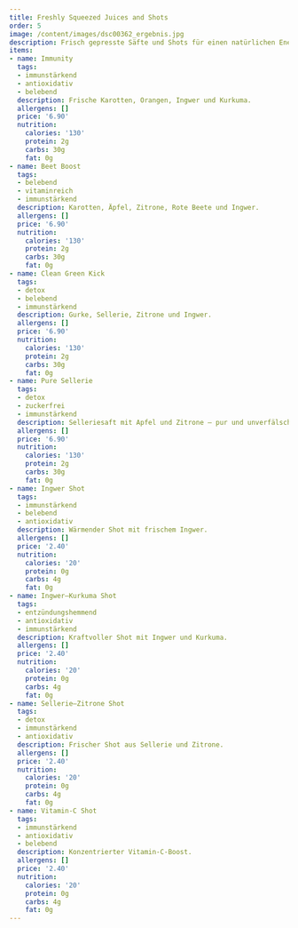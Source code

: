 ```yaml
---
title: Freshly Squeezed Juices and Shots
order: 5
image: /content/images/dsc00362_ergebnis.jpg
description: Frisch gepresste Säfte und Shots für einen natürlichen Energieschub.
items:
- name: Immunity
  tags:
  - immunstärkend
  - antioxidativ
  - belebend
  description: Frische Karotten, Orangen, Ingwer und Kurkuma.
  allergens: []
  price: '6.90'
  nutrition:
    calories: '130'
    protein: 2g
    carbs: 30g
    fat: 0g
- name: Beet Boost
  tags:
  - belebend
  - vitaminreich
  - immunstärkend
  description: Karotten, Äpfel, Zitrone, Rote Beete und Ingwer.
  allergens: []
  price: '6.90'
  nutrition:
    calories: '130'
    protein: 2g
    carbs: 30g
    fat: 0g
- name: Clean Green Kick
  tags:
  - detox
  - belebend
  - immunstärkend
  description: Gurke, Sellerie, Zitrone und Ingwer.
  allergens: []
  price: '6.90'
  nutrition:
    calories: '130'
    protein: 2g
    carbs: 30g
    fat: 0g
- name: Pure Sellerie
  tags:
  - detox
  - zuckerfrei
  - immunstärkend
  description: Selleriesaft mit Apfel und Zitrone – pur und unverfälscht.
  allergens: []
  price: '6.90'
  nutrition:
    calories: '130'
    protein: 2g
    carbs: 30g
    fat: 0g
- name: Ingwer Shot
  tags:
  - immunstärkend
  - belebend
  - antioxidativ
  description: Wärmender Shot mit frischem Ingwer.
  allergens: []
  price: '2.40'
  nutrition:
    calories: '20'
    protein: 0g
    carbs: 4g
    fat: 0g
- name: Ingwer–Kurkuma Shot
  tags:
  - entzündungshemmend
  - antioxidativ
  - immunstärkend
  description: Kraftvoller Shot mit Ingwer und Kurkuma.
  allergens: []
  price: '2.40'
  nutrition:
    calories: '20'
    protein: 0g
    carbs: 4g
    fat: 0g
- name: Sellerie–Zitrone Shot
  tags:
  - detox
  - immunstärkend
  - antioxidativ
  description: Frischer Shot aus Sellerie und Zitrone.
  allergens: []
  price: '2.40'
  nutrition:
    calories: '20'
    protein: 0g
    carbs: 4g
    fat: 0g
- name: Vitamin-C Shot
  tags:
  - immunstärkend
  - antioxidativ
  - belebend
  description: Konzentrierter Vitamin-C-Boost.
  allergens: []
  price: '2.40'
  nutrition:
    calories: '20'
    protein: 0g
    carbs: 4g
    fat: 0g
---
```

